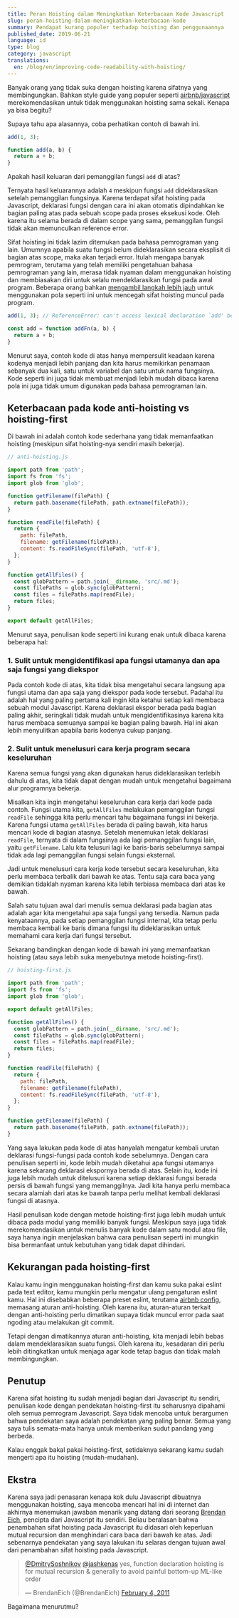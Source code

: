 ```yaml
---
title: Peran Hoisting dalam Meningkatkan Keterbacaan Kode Javascript
slug: peran-hoisting-dalam-meningkatkan-keterbacaan-kode
summary: Pendapat kurang populer terhadap hoisting dan penggunaannya
published_date: 2019-06-21
language: id
type: blog
category: javascript
translations:
  en: /blog/en/improving-code-readability-with-hoisting/
---
```


Banyak orang yang tidak suka dengan hoisting karena sifatnya yang membingungkan. Bahkan style guide yang populer seperti [airbnb/javascript](https://github.com/airbnb/javascript#functions) merekomendasikan untuk tidak menggunakan hoisting sama sekali. Kenapa ya bisa begitu?

Supaya tahu apa alasannya, coba perhatikan contoh di bawah ini.

``` js
add(1, 3);

function add(a, b) {
  return a + b;
}
```

Apakah hasil keluaran dari pemanggilan fungsi `add` di atas?

Ternyata hasil keluarannya adalah `4` meskipun fungsi `add` dideklarasikan setelah pemanggilan fungsinya. Karena terdapat sifat hoisting pada Javascript, deklarasi fungsi dengan cara ini akan otomatis dipindahkan ke bagian paling atas pada sebuah scope pada proses eksekusi kode. Oleh karena itu selama berada di dalam scope yang sama, pemanggilan fungsi tidak akan memunculkan reference error.

Sifat hoisting ini tidak lazim ditemukan pada bahasa pemrograman yang lain. Umumnya apabila suatu fungsi belum dideklarasikan secara eksplisit di bagian atas scope, maka akan terjadi error. Itulah mengapa banyak pemrogram, terutama yang telah memiliki pengetahuan bahasa pemrograman yang lain, merasa tidak nyaman dalam menggunakan hoisting dan membiasakan diri untuk selalu mendeklarasikan fungsi pada awal program. Beberapa orang bahkan [mengambil langkah lebih jauh](https://github.com/airbnb/javascript#functions--declarations) untuk menggunakan pola seperti ini untuk mencegah sifat hoisting muncul pada program.

``` js
add(1, 3); // ReferenceError: can't access lexical declaration `add' before initialization

const add = function addFn(a, b) {
  return a + b;
}
```

Menurut saya, contoh kode di atas hanya mempersulit keadaan karena kodenya menjadi lebih panjang dan kita harus memikirkan penamaan sebanyak dua kali, satu untuk variabel dan satu untuk nama fungsinya. Kode seperti ini juga tidak membuat menjadi lebih mudah dibaca karena pola ini juga tidak umum digunakan pada bahasa pemrograman lain.

## Keterbacaan pada kode anti-hoisting vs hoisting-first

Di bawah ini adalah contoh kode sederhana yang tidak memanfaatkan hoisting (meskipun sifat hoisting-nya sendiri masih bekerja).

``` js
// anti-hoisting.js

import path from 'path';
import fs from 'fs';
import glob from 'glob';

function getFilename(filePath) {
  return path.basename(filePath, path.extname(filePath));
}

function readFile(filePath) {
  return {
    path: filePath,
    filename: getFilename(filePath),
    content: fs.readFileSync(filePath, 'utf-8'),
  };
}

function getAllFiles() {
  const globPattern = path.join(__dirname, 'src/.md');
  const filePaths = glob.sync(globPattern);
  const files = filePaths.map(readFile);
  return files;
}

export default getAllFiles;
```

Menurut saya, penulisan kode seperti ini kurang enak untuk dibaca karena beberapa hal:

### 1. Sulit untuk mengidentifikasi apa fungsi utamanya dan apa saja fungsi yang diekspor

Pada contoh kode di atas, kita tidak bisa mengetahui secara langsung apa fungsi utama dan apa saja yang diekspor pada kode tersebut. Padahal itu adalah hal yang paling pertama kali ingin kita ketahui setiap kali membaca sebuah modul Javascript. Karena deklarasi ekspor berada pada bagian paling akhir, seringkali tidak mudah untuk mengidentifikasinya karena kita harus membaca semuanya sampai ke bagian paling bawah. Hal ini akan lebih menyulitkan apabila baris kodenya cukup panjang.

### 2. Sulit untuk menelusuri cara kerja program secara keseluruhan

Karena semua fungsi yang akan digunakan harus dideklarasikan terlebih dahulu di atas, kita tidak dapat dengan mudah untuk mengetahui bagaimana alur programnya bekerja.

Misalkan kita ingin mengetahui keseluruhan cara kerja dari kode pada contoh. Fungsi utama kita, `getAllFiles` melakukan pemanggilan fungsi `readFile` sehingga kita perlu mencari tahu bagaimana fungsi ini bekerja. Karena fungsi utama `getAllFiles` berada di paling bawah, kita harus mencari kode di bagian atasnya. Setelah menemukan letak deklarasi `readFile`, ternyata di dalam fungsinya ada lagi pemanggilan fungsi lain, yaitu `getFilename`. Lalu kita telusuri lagi ke baris-baris sebelumnya sampai tidak ada lagi pemanggilan fungsi selain fungsi eksternal.

Jadi untuk menelusuri cara kerja kode tersebut secara keseluruhan, kita perlu membaca terbalik dari bawah ke atas. Tentu saja cara baca yang demikian tidaklah nyaman karena kita lebih terbiasa membaca dari atas ke bawah.

Salah satu tujuan awal dari menulis semua deklarasi pada bagian atas adalah agar kita mengetahui apa saja fungsi yang tersedia. Namun pada kenyataannya, pada setiap pemanggilan fungsi internal, kita tetap perlu membaca kembali ke baris dimana fungsi itu dideklarasikan untuk memahami cara kerja dari fungsi tersebut.

Sekarang bandingkan dengan kode di bawah ini yang memanfaatkan hoisting (atau saya lebih suka menyebutnya metode hoisting-first).

``` js
// hoisting-first.js

import path from 'path';
import fs from 'fs';
import glob from 'glob';

export default getAllFiles;

function getAllFiles() {
  const globPattern = path.join(__dirname, 'src/.md');
  const filePaths = glob.sync(globPattern);
  const files = filePaths.map(readFile);
  return files;
}

function readFile(filePath) {
  return {
    path: filePath,
    filename: getFilename(filePath),
    content: fs.readFileSync(filePath, 'utf-8'),
  };
}

function getFilename(filePath) {
  return path.basename(filePath, path.extname(filePath));
}
```

Yang saya lakukan pada kode di atas hanyalah mengatur kembali urutan deklarasi fungsi-fungsi pada contoh kode sebelumnya. Dengan cara penulisan seperti ini, kode lebih mudah diketahui apa fungsi utamanya karena sekarang deklarasi ekspornya berada di atas. Selain itu, kode ini juga lebih mudah untuk ditelusuri karena setiap deklarasi fungsi berada persis di bawah fungsi yang memanggilnya. Jadi kita hanya perlu membaca secara alamiah dari atas ke bawah tanpa perlu melihat kembali deklarasi fungsi di atasnya.

Hasil penulisan kode dengan metode hoisting-first juga lebih mudah untuk dibaca pada modul yang memiliki banyak fungsi. Meskipun saya juga tidak merekomendasikan untuk menulis banyak kode dalam satu modul atau file, saya hanya ingin menjelaskan bahwa cara penulisan seperti ini mungkin bisa bermanfaat untuk kebutuhan yang tidak dapat dihindari.

## Kekurangan pada hoisting-first

Kalau kamu ingin menggunakan hoisting-first dan kamu suka pakai eslint pada text editor, kamu mungkin perlu mengatur ulang pengaturan eslint kamu. Hal ini disebabkan beberapa preset eslint, terutama [airbnb config](https://www.npmjs.com/package/eslint-config-airbnb), memasang aturan anti-hoisting. Oleh karena itu, aturan-aturan terkait dengan anti-hoisting perlu dimatikan supaya tidak muncul error pada saat ngoding atau melakukan git commit.

Tetapi dengan dimatikannya aturan anti-hoisting, kita menjadi lebih bebas dalam mendeklarasikan suatu fungsi. Oleh karena itu, kesadaran diri perlu lebih ditingkatkan untuk menjaga agar kode tetap bagus dan tidak malah membingungkan.

## Penutup

Karena sifat hoisting itu sudah menjadi bagian dari Javascript itu sendiri, penulisan kode dengan pendekatan hoisting-first itu seharusnya dipahami oleh semua pemrogram Javascript. Saya tidak mencoba untuk berargumen bahwa pendekatan saya adalah pendekatan yang paling benar. Semua yang saya tulis semata-mata hanya untuk memberikan sudut pandang yang berbeda.

Kalau enggak bakal pakai hoisting-first, setidaknya sekarang kamu sudah mengerti apa itu hoisting (mudah-mudahan).

## Ekstra

Karena saya jadi penasaran kenapa kok dulu Javascript dibuatnya menggunakan hoisting, saya mencoba mencari hal ini di internet dan akhirnya menemukan jawaban menarik yang datang dari seorang [Brendan Eich](https://en.wikipedia.org/wiki/Brendan_Eich), pencipta dari Javascript itu sendiri. Beliau beralasan bahwa penambahan sifat hoisting pada Javascript itu didasari oleh keperluan mutual recursion dan menghindari cara baca dari bawah ke atas. Jadi sebenarnya pendekatan yang saya lakukan itu selaras dengan tujuan awal dari penambahan sifat hoisting pada Javascript.

<blockquote class="twitter-tweet" data-conversation="none" data-lang="en"><p lang="en" dir="ltr"><a href="https://twitter.com/DmitrySoshnikov?ref_src=twsrc%5Etfw">@DmitrySoshnikov</a> <a href="https://twitter.com/jashkenas?ref_src=twsrc%5Etfw">@jashkenas</a> yes, function declaration hoisting is for mutual recursion &amp; generally to avoid painful bottom-up ML-like order</p>&mdash; BrendanEich (@BrendanEich) <a href="https://twitter.com/BrendanEich/status/33403701100154880?ref_src=twsrc%5Etfw">February 4, 2011</a></blockquote>

Bagaimana menurutmu?

